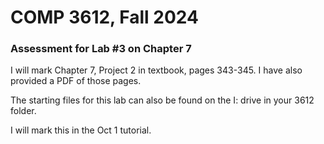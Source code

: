 # COMP 3612, Fall 2024
### Assessment for Lab #3 on Chapter 7

I will mark Chapter 7, Project 2 in textbook, pages 343-345. I have also provided a PDF of those pages.

The starting files for this lab can also be found on the I: drive in your 3612 folder.

I will mark this in the Oct 1 tutorial.
  
